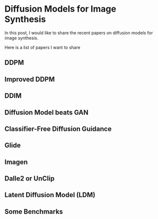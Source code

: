 # Diffusion Models for Image Synthesis

In this post, I would like to share the recent papers on diffusion models for image synthesis.

Here is a list of papers I want to share


## DDPM

## Improved DDPM

## DDIM

## Diffusion Model beats GAN

## Classifier-Free Diffusion Guidance

## Glide

## Imagen

## Dalle2 or UnClip

## Latent Diffusion Model (LDM)

## Some Benchmarks
